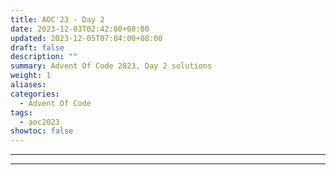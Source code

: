 ```yaml
---
title: AOC'23 - Day 2
date: 2023-12-03T02:42:00+08:00
updated: 2023-12-05T07:04:00+08:00
draft: false
description: ""
summary: Advent Of Code 2023, Day 2 solutions
weight: 1
aliases: 
categories:
  - Advent Of Code
tags:
  - aoc2023
showtoc: false
---
```



---


---
